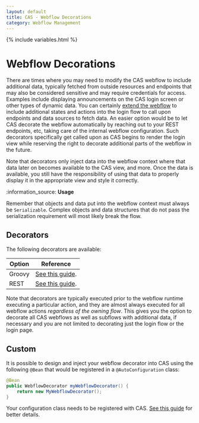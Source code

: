 ```yaml
---
layout: default
title: CAS - Webflow Decorations
category: Webflow Management
---
```


{% include variables.html %}

# Webflow Decorations

There are times where you may need to modify the CAS webflow to include 
additional data, typically fetched from outside resources and endpoints that may 
also be considered sensitive and may require credentials for access. Examples 
include displaying announcements on the CAS login screen or other types of 
dynamic data. You can certainly [extend the webflow](Webflow-Customization-Extensions.html) 
to include additional states and actions into the login flow to call upon endpoints 
and data sources to fetch data. An easier option would be to let CAS decorate the 
webflow automatically by reaching out to your REST endpoints, etc, taking 
care of the internal webflow configuration. Such decorators specifically get 
called upon as CAS begins to render the login view while reserving the right to
decorate additional parts of the webflow in the future.

Note that decorators only inject data into the webflow context where that data 
later on becomes available to the CAS view, and more. Once the data is 
available, you still have the responsibility of using that data to properly 
display it in the appropriate view and style it correctly.

<div class="alert alert-info">:information_source: <strong>Usage</strong><p>
Remember that objects and data put into the webflow context must always be <code>Serializable</code>. Complex
objects and data structures that do not pass the serialization requirement will most likely break the flow.</p></div>

## Decorators

The following decorators are available:

| Option | Reference                                                       |
|--------|-----------------------------------------------------------------|
| Groovy | [See this guide](Webflow-Customization-Decorators-Groovy.html). |
| REST   | [See this guide](Webflow-Customization-Decorators-REST.html).   |
       
Note that decorators are typically executed prior to the webflow runtime executing a particular action, and they are
almost always executed for all webflow actions *regardless of the owning flow*.
This gives you the option to decorate all CAS webflows as well as subflows with additional data, if necessary
and you are not limited to decorating just the login flow or the login page.

## Custom

It is possible to design and inject your webflow decorator into CAS using 
the following `@Bean` that would be registered in a `@AutoConfiguration` class:

```java
@Bean
public WebflowDecorator myWebflowDecorator() {
    return new MyWebflowDecorator();
}
```

Your configuration class needs to be registered
with CAS. [See this guide](../configuration/Configuration-Management-Extensions.html) for better details.
